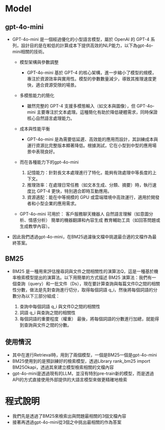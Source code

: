 # Model
## gpt-4o-mini
- GPT-4o-mini 是一個經過優化的小型語言模型，屬於 OpenAI 的 GPT-4 系列，設計目的是在較低的計算成本下提供高效的NLP能力，以下為gpt-4o-mini相關的技術。
  - 模型架構與參數調整
    - GPT-4o-mini 基於 GPT-4 的核心架構，進一步縮小了模型的規模，專注於資源效率與實用性。模型的參數數量減少，導致其推理速度更快，適合資源受限的場景。
  - 多模態能力的簡化
    - 雖然完整的 GPT-4 支援多模態輸入（如文本與圖像），但 GPT-4o-mini 主要專注於文本處理。這種簡化有助於降低硬體需求，同時保證核心自然語言處理能力。
    
  - 成本與性能平衡
    - GPT-4o-mini 是為需要低延遲、高效能的應用而設計，其訓練成本與運行資源比完整版本顯著降低。根據測試，它在小型到中型的應用場景中表現良好。
      
  - 而在各種能力下的gpt-4o-mini
    1. 記憶能力：針對長文本處理進行了特化，能夠有效處理中等長度的上下文。
    2. 推理效率：在處理日常任務（如文本生成、分類、摘要）時，執行速度比 GPT-4 更快，特別適合即時互動應用。
    3. 資源適配：能在中等規模的 GPU 或雲端環境中高效運行，適用於開發者和小型企業的應用需求。
       
  - GPT-4o-mini 可用於：
    客戶服務聊天機器人
    自然語言理解（如意圖分析、情感分析）
    簡單的機器翻譯和內容生成
    教育輔助工具（如回答問題或生成教學內容）。
    
- 因此我們透過gpt-4o-mini，在BM25過濾後文檔中挑選最合適的文檔作為最終答案。

## BM25
- BM25 是一種用來評估搜尋詞與文件之間相關性的演算法Q，這是一種基於機率檢索模型提出的演算法。以下用簡單的方式描述 BM25 演算法：我們有一個查詢（query）和一批文件（Ds），現在要計算查詢與每篇文件D之間的相關性分數，做法是先對查詢進行切分，取得每個詞語 q_i，然後將每個詞語的分數分為以下三部分組成：

  1. 查詢中每個詞語 q_i 與文件D之間的相關性
  2. 詞語 q_i 與查詢之間的相關性
  3. 每個詞語的重要程度（權重）
最後，將每個詞語的分數進行加總，就能得到查詢與文件之間的分數。


## 使用情況
- 其中在進行Retrieval時，用到了兩個模型，一個是BM25一個是gpt-4o-mini
- BM25使用到的是預訓練好的檢索模型，透過Library rank_bm25 import BM25Okapi，透過其來建立模型檢索相關的文檔內容
- gpt-4o-mini是透過現有的LLM，並沒有特別pre-train新的模型，而是透過API的方式直接使用外部提供的大語言模型來做更精確地檢索


# 程式說明
- 我們先是透過了BM25來檢索出與問題最相關的3個文檔內容
- 接著再透過gpt-4o-mini從3個之中挑出最相關的作為答案
